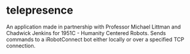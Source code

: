 # telepresence
An application made in partnership with Professor Michael Littman and Chadwick Jenkins for 1951C - Humanity Centered Robots.  Sends commands to a iRobotConnect bot either locally or over a specified TCP connection.
